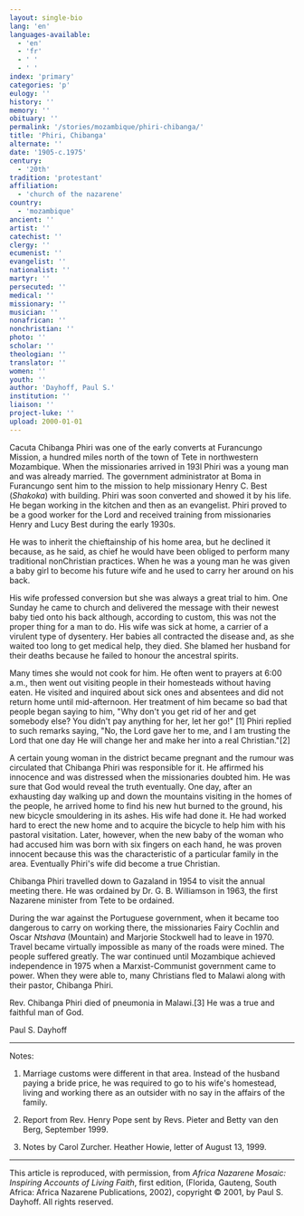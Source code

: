 ```yaml
---
layout: single-bio
lang: 'en'
languages-available:
  - 'en'
  - 'fr'
  - ' '
  - ' '
index: 'primary'
categories: 'p'
eulogy: ''
history: ''
memory: ''
obituary: ''
permalink: '/stories/mozambique/phiri-chibanga/'
title: 'Phiri, Chibanga'
alternate: ''
date: '1905-c.1975'
century:
  - '20th'
tradition: 'protestant'
affiliation:
  - 'church of the nazarene'
country:
  - 'mozambique'
ancient: ''
artist: ''
catechist: ''
clergy: ''
ecumenist: ''
evangelist: ''
nationalist: ''
martyr: ''
persecuted: ''
medical: ''
missionary: ''
musician: ''
nonafrican: ''
nonchristian: ''
photo: ''
scholar: ''
theologian: ''
translator: ''
women: ''
youth: ''
author: 'Dayhoff, Paul S.'
institution: ''
liaison: ''
project-luke: ''
upload: 2000-01-01
---
```



Cacuta Chibanga Phiri was one of the early converts at Furancungo Mission, a hundred miles north of the town of Tete in northwestern Mozambique. When the missionaries arrived in 193l Phiri was a young man and was already married.  The  government administrator at Boma in Furancungo sent him to the mission to help missionary Henry C. Best (*Shakoka*) with building.  Phiri was soon converted and showed it by his life.  He began working in the kitchen and then as an evangelist.  Phiri proved to be a good worker for the Lord and received training from missionaries Henry and Lucy Best during the early 1930s.

He was to inherit the chieftainship of his home area, but he declined it because, as he said, as chief he would have been obliged to perform many traditional nonChristian practices.  When he was a young man he was given a baby girl to become his future wife and he used to carry her around on his back.

His wife professed conversion but she was always a great trial to him.  One Sunday he came to church and delivered the message with their newest baby tied onto his back although, according to custom, this was not the proper thing for a man to do.  His wife was sick at home, a carrier of a virulent type of dysentery.  Her babies all contracted the disease and, as she waited too long to get medical help, they died.  She blamed her husband for their deaths because he failed to honour the ancestral spirits.

Many times she would not cook for him.  He often went to prayers at 6:00 a.m., then went out visiting people in their homesteads without having eaten.  He visited and inquired about sick ones and absentees and did not return home until mid-afternoon.  Her treatment of him became so bad that people began saying to him, "Why don't you get rid of her and get somebody else?  You didn't pay anything for her, let her go!" [1] Phiri replied to such remarks saying, "No, the Lord gave her to me, and I am trusting the Lord that one day He will change her and make her into a real Christian."[2]

A certain young woman in the district became pregnant and the rumour was circulated that Chibanga Phiri was responsible for it.  He affirmed his innocence and was distressed when the missionaries doubted him.  He was sure that God would reveal the truth eventually.  One day, after an exhausting day walking up and down the mountains visiting in the homes of the people, he arrived home to find his new hut burned to the ground, his new bicycle smouldering in its ashes.  His wife had done it.  He had worked hard to erect the new home and to acquire the bicycle to help him with his pastoral visitation.  Later, however, when the new baby of the woman who had accused him was born with six fingers on each hand, he was proven innocent because this was the characteristic of a particular family in the area.  Eventually Phiri's wife did become a true Christian.

Chibanga Phiri travelled down to Gazaland in 1954 to visit the annual meeting there.  He was ordained by Dr. G. B. Williamson in 1963, the first Nazarene minister from Tete to be ordained.

During the war against the Portuguese government, when it became too dangerous to carry on working there, the missionaries Fairy Cochlin and Oscar *Ntshava* (Mountain)  and Marjorie Stockwell had to leave in 1970.  Travel became virtually impossible as many of the roads were mined. The people suffered greatly.  The war continued until Mozambique achieved independence in 1975 when a Marxist-Communist government came to power. When they were able to, many Christians fled to Malawi along with their pastor, Chibanga Phiri.

Rev. Chibanga Phiri died of pneumonia in Malawi.[3] He was a true and faithful man of God.

Paul S. Dayhoff

---

Notes:

1.  Marriage customs were different in that area.  Instead of the husband paying a bride price, he was required to go to his wife's homestead, living and working there as an outsider with no say in the affairs of the family.

2. Report from Rev. Henry Pope sent by Revs. Pieter and Betty van den Berg, September 1999.

3. Notes by Carol Zurcher.  Heather Howie, letter of August 13, 1999.

---

This article is reproduced, with permission, from *Africa Nazarene Mosaic: Inspiring Accounts of Living Faith*, first edition, (Florida, Gauteng, South Africa: Africa Nazarene Publications, 2002), copyright &copy; 2001, by Paul S. Dayhoff.  All rights reserved.